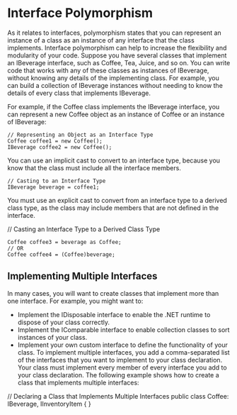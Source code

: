 # Interface Polymorphism
As it relates to interfaces, polymorphism states that you can represent an instance of a class as an instance of any interface that the class implements. Interface polymorphism can help to increase the flexibility and modularity of your code. Suppose you have several classes that implement an IBeverage interface, such as Coffee, Tea, Juice, and so on. You can write code that works with any of these classes as instances of IBeverage, without knowing any details of the implementing class. For example, you can build a collection of IBeverage instances without needing to know the details of every class that implements IBeverage.

For example, if the Coffee class implements the IBeverage interface, you can represent a new Coffee object as an instance of Coffee or an instance of IBeverage:
```
// Representing an Object as an Interface Type
Coffee coffee1 = new Coffee();
IBeverage coffee2 = new Coffee();
```
You can use an implicit cast to convert to an interface type, because you know that the class must include all the interface members.
```
// Casting to an Interface Type
IBeverage beverage = coffee1;
```
You must use an explicit cast to convert from an interface type to a derived class type, as the class may include members that are not defined in the interface.

// Casting an Interface Type to a Derived Class Type
```
Coffee coffee3 = beverage as Coffee;
// OR
Coffee coffee4 = (Coffee)beverage;
```
## Implementing Multiple Interfaces
In many cases, you will want to create classes that implement more than one interface. For example, you might want to:

* Implement the IDisposable interface to enable the .NET runtime to dispose of your class correctly.
* Implement the IComparable interface to enable collection classes to sort instances of your class.
* Implement your own custom interface to define the functionality of your class.
To implement multiple interfaces, you add a comma-separated list of the interfaces that you want to implement to your class declaration. Your class must implement every member of every interface you add to your class declaration. The following example shows how to create a class that implements multiple interfaces:

// Declaring a Class that Implements Multiple Interfaces
public class Coffee: IBeverage, IInventoryItem
{
}
